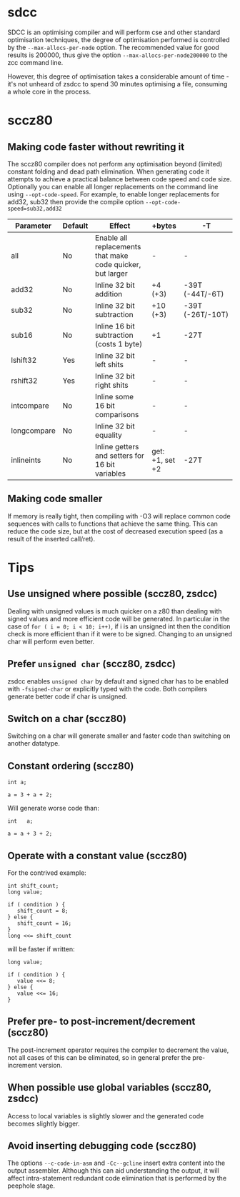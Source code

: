 # sdcc

SDCC is an optimising compiler and will perform cse and other standard optimisation techniques, the degree of optimisation performed is controlled by the `--max-allocs-per-node` option. The recommended value for good results is 200000, thus give the option `--max-allocs-per-node200000` to the zcc command line.

However, this degree of optimisation takes a considerable amount of time - it's not unheard of zsdcc to spend 30 minutes optimising a file, consuming a whole core in the process.

# sccz80

## Making code faster without rewriting it

The sccz80 compiler does not perform any optimisation beyond (limited) constant folding and dead path elimination. When generating code it attempts to achieve a practical balance between code speed and code size. Optionally you can enable all longer replacements on the command line using `--opt-code-speed`. For example, to enable longer replacements for add32, sub32 then provide the compile option `--opt-code-speed=sub32,add32`

| Parameter | Default | Effect | +bytes | -T |
|-|-|-|-|-|
| all | No | Enable all replacements that make code quicker, but larger |-| - |
| add32 | No | Inline 32 bit addition| +4 (+3) | -39T (-44T/-6T) |
| sub32 | No | Inline 32 bit subtraction | +10 (+3) | -39T (-26T/-10T) |
| sub16 | No | Inline 16 bit subtraction (costs 1 byte) | +1 | -27T |
| lshift32 | Yes | Inline 32 bit left shits | - | - |
| rshift32 | Yes | Inline 32 bit right shits | - | - |
| intcompare | No | Inline some 16 bit comparisons | - | - |
| longcompare | No | Inline 32 bit equality | - | - |
| inlineints | No | Inline getters and setters for 16 bit variables | get: +1, set +2 | -27T |

## Making code smaller

If memory is really tight, then compiling with  -O3 will replace common code sequences with calls to functions that achieve the same thing. This can reduce the code size, but at the cost of decreased execution speed (as a result of the inserted call/ret).

# Tips

## Use unsigned where possible (sccz80, zsdcc)

Dealing with unsigned values is much quicker on a z80 than dealing with signed values and more efficient code will be generated. In particular in the case of `for ( i = 0; i < 10; i++)`, if i is an unsigned int then the condition check is more efficient than if it were to be signed. Changing to an unsigned char will perform even better.

## Prefer `unsigned char` (sccz80, zsdcc)

zsdcc enables `unsigned char` by default and signed char has to be enabled with `-fsigned-char` or explicitly typed with the code. Both compilers generate better code if char is unsigned.

## Switch on a char (sccz80)

Switching on a char will generate smaller and faster code than switching on another datatype.

## Constant ordering (sccz80)

    int a;

    a = 3 + a + 2;

Will generate worse code than:

    int   a;

    a = a + 3 + 2;

## Operate with a constant value (sccz80)

For the contrived example:

    int shift_count;
    long value;

    if ( condition ) {
       shift_count = 8;
    } else {
       shift_count = 16;
    }
    long <<= shift_count

will be faster if written:

    long value;

    if ( condition ) {
       value <<= 8;
    } else {
       value <<= 16;
    }

## Prefer pre- to post-increment/decrement (sccz80)

The post-increment operator requires the compiler to decrement the value, not all cases of this can be eliminated, so in general prefer the pre-increment version.

## When possible use global variables (sccz80, zsdcc)

Access to local variables is slightly slower and the generated code becomes slightly bigger.

## Avoid inserting debugging code (sccz80)

The options `--c-code-in-asm` and `-Cc--gcline` insert extra content into the output assembler. Although this can aid understanding the output, it will affect intra-statement redundant code elimination that is performed by the peephole stage.





